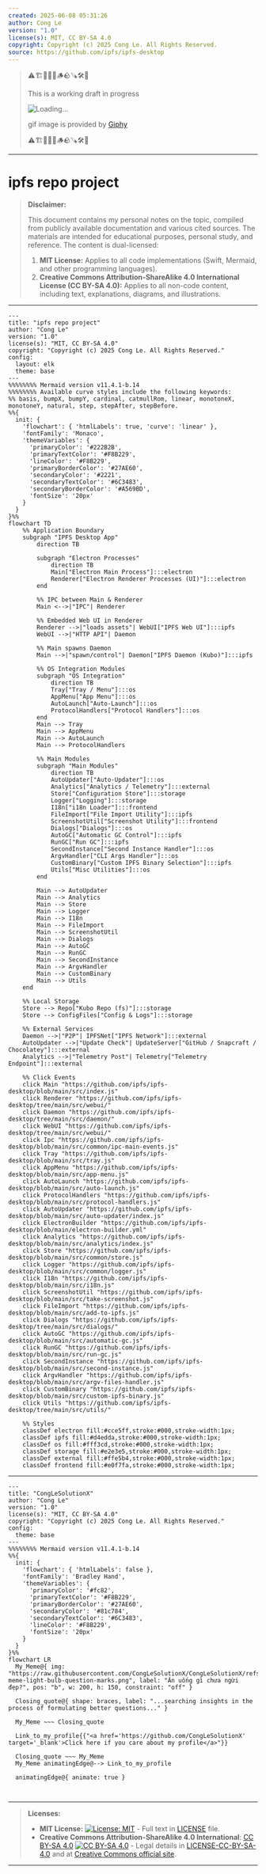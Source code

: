 ```yaml
---
created: 2025-06-08 05:31:26
author: Cong Le
version: "1.0"
license(s): MIT, CC BY-SA 4.0
copyright: Copyright (c) 2025 Cong Le. All Rights Reserved.
source: https://github.com/ipfs/ipfs-desktop
---
```



> ⚠️🏗️🚧🦺🧱🪵🪨🪚🛠️👷
> 
> This is a working draft in progress
> 
> ![Loading...](https://media2.giphy.com/media/v1.Y2lkPTc5MGI3NjExaHNwdmJteDFidGlyMnE4MHFiYnU3ZG05dnQ1eHY5NDQ4dnlzNmtzdCZlcD12MV9pbnRlcm5hbF9naWZfYnlfaWQmY3Q9Zw/qc5fbrb4qpupRA9r4o/giphy.gif)
>
> gif image is provided by [Giphy](https://giphy.com)
> 
> ⚠️🏗️🚧🦺🧱🪵🪨🪚🛠️👷


----


# ipfs repo project
> **Disclaimer:**
>
> This document contains my personal notes on the topic,
> compiled from publicly available documentation and various cited sources.
> The materials are intended for educational purposes, personal study, and reference.
> The content is dual-licensed:
> 1. **MIT License:** Applies to all code implementations (Swift, Mermaid, and other programming languages).
> 2. **Creative Commons Attribution-ShareAlike 4.0 International License (CC BY-SA 4.0):** Applies to all non-code content, including text, explanations, diagrams, and illustrations.
---


```mermaid
---
title: "ipfs repo project"
author: "Cong Le"
version: "1.0"
license(s): "MIT, CC BY-SA 4.0"
copyright: "Copyright (c) 2025 Cong Le. All Rights Reserved."
config:
  layout: elk
  theme: base
---
%%%%%%%% Mermaid version v11.4.1-b.14
%%%%%%%% Available curve styles include the following keywords:
%% basis, bumpX, bumpY, cardinal, catmullRom, linear, monotoneX, monotoneY, natural, step, stepAfter, stepBefore.
%%{
  init: {
    'flowchart': { 'htmlLabels': true, 'curve': 'linear' },
    'fontFamily': 'Monaco',
    'themeVariables': {
      'primaryColor': '#222B2B',
      'primaryTextColor': '#F8B229',
      'lineColor': '#F8B229',
      'primaryBorderColor': '#27AE60',
      'secondaryColor': '#2221',
      'secondaryTextColor': '#6C3483',
      'secondaryBorderColor': '#A569BD',
      'fontSize': '20px'
    }
  }
}%%
flowchart TD
    %% Application Boundary
    subgraph "IPFS Desktop App"
        direction TB

        subgraph "Electron Processes"
            direction TB
            Main["Electron Main Process"]:::electron
            Renderer["Electron Renderer Processes (UI)"]:::electron
        end

        %% IPC between Main & Renderer
        Main <-->|"IPC"| Renderer

        %% Embedded Web UI in Renderer
        Renderer -->|"loads assets"| WebUI["IPFS Web UI"]:::ipfs
        WebUI -->|"HTTP API"| Daemon

        %% Main spawns Daemon
        Main -->|"spawn/control"| Daemon["IPFS Daemon (Kubo)"]:::ipfs

        %% OS Integration Modules
        subgraph "OS Integration" 
            direction TB
            Tray["Tray / Menu"]:::os
            AppMenu["App Menu"]:::os
            AutoLaunch["Auto-Launch"]:::os
            ProtocolHandlers["Protocol Handlers"]:::os
        end
        Main --> Tray
        Main --> AppMenu
        Main --> AutoLaunch
        Main --> ProtocolHandlers

        %% Main Modules
        subgraph "Main Modules"
            direction TB
            AutoUpdater["Auto-Updater"]:::os
            Analytics["Analytics / Telemetry"]:::external
            Store["Configuration Store"]:::storage
            Logger["Logging"]:::storage
            I18n["i18n Loader"]:::frontend
            FileImport["File Import Utility"]:::ipfs
            ScreenshotUtil["Screenshot Utility"]:::frontend
            Dialogs["Dialogs"]:::os
            AutoGC["Automatic GC Control"]:::ipfs
            RunGC["Run GC"]:::ipfs
            SecondInstance["Second Instance Handler"]:::os
            ArgvHandler["CLI Args Handler"]:::os
            CustomBinary["Custom IPFS Binary Selection"]:::ipfs
            Utils["Misc Utilities"]:::os
        end

        Main --> AutoUpdater
        Main --> Analytics
        Main --> Store
        Main --> Logger
        Main --> I18n
        Main --> FileImport
        Main --> ScreenshotUtil
        Main --> Dialogs
        Main --> AutoGC
        Main --> RunGC
        Main --> SecondInstance
        Main --> ArgvHandler
        Main --> CustomBinary
        Main --> Utils
    end

    %% Local Storage
    Store --> Repo["Kubo Repo (fs)"]:::storage
    Store --> ConfigFiles["Config & Logs"]:::storage

    %% External Services
    Daemon -->|"P2P"| IPFSNet["IPFS Network"]:::external
    AutoUpdater -->|"Update Check"| UpdateServer["GitHub / Snapcraft / Chocolatey"]:::external
    Analytics -->|"Telemetry Post"| Telemetry["Telemetry Endpoint"]:::external

    %% Click Events
    click Main "https://github.com/ipfs/ipfs-desktop/blob/main/src/index.js"
    click Renderer "https://github.com/ipfs/ipfs-desktop/tree/main/src/webui/"
    click Daemon "https://github.com/ipfs/ipfs-desktop/tree/main/src/daemon/"
    click WebUI "https://github.com/ipfs/ipfs-desktop/tree/main/src/webui/"
    click Ipc "https://github.com/ipfs/ipfs-desktop/blob/main/src/common/ipc-main-events.js"
    click Tray "https://github.com/ipfs/ipfs-desktop/blob/main/src/tray.js"
    click AppMenu "https://github.com/ipfs/ipfs-desktop/blob/main/src/app-menu.js"
    click AutoLaunch "https://github.com/ipfs/ipfs-desktop/blob/main/src/auto-launch.js"
    click ProtocolHandlers "https://github.com/ipfs/ipfs-desktop/blob/main/src/protocol-handlers.js"
    click AutoUpdater "https://github.com/ipfs/ipfs-desktop/blob/main/src/auto-updater/index.js"
    click ElectronBuilder "https://github.com/ipfs/ipfs-desktop/blob/main/electron-builder.yml"
    click Analytics "https://github.com/ipfs/ipfs-desktop/blob/main/src/analytics/index.js"
    click Store "https://github.com/ipfs/ipfs-desktop/blob/main/src/common/store.js"
    click Logger "https://github.com/ipfs/ipfs-desktop/blob/main/src/common/logger.js"
    click I18n "https://github.com/ipfs/ipfs-desktop/blob/main/src/i18n.js"
    click ScreenshotUtil "https://github.com/ipfs/ipfs-desktop/blob/main/src/take-screenshot.js"
    click FileImport "https://github.com/ipfs/ipfs-desktop/blob/main/src/add-to-ipfs.js"
    click Dialogs "https://github.com/ipfs/ipfs-desktop/tree/main/src/dialogs/"
    click AutoGC "https://github.com/ipfs/ipfs-desktop/blob/main/src/automatic-gc.js"
    click RunGC "https://github.com/ipfs/ipfs-desktop/blob/main/src/run-gc.js"
    click SecondInstance "https://github.com/ipfs/ipfs-desktop/blob/main/src/second-instance.js"
    click ArgvHandler "https://github.com/ipfs/ipfs-desktop/blob/main/src/argv-files-handler.js"
    click CustomBinary "https://github.com/ipfs/ipfs-desktop/blob/main/src/custom-ipfs-binary.js"
    click Utils "https://github.com/ipfs/ipfs-desktop/tree/main/src/utils/"

    %% Styles
    classDef electron fill:#cce5ff,stroke:#000,stroke-width:1px;
    classDef ipfs fill:#d4edda,stroke:#000,stroke-width:1px;
    classDef os fill:#fff3cd,stroke:#000,stroke-width:1px;
    classDef storage fill:#e2e3e5,stroke:#000,stroke-width:1px;
    classDef external fill:#ffe5b4,stroke:#000,stroke-width:1px;
    classDef frontend fill:#e0f7fa,stroke:#000,stroke-width:1px;
```


---

<!-- 
```mermaid
%% Current Mermaid version
info
```  -->


```mermaid
---
title: "CongLeSolutionX"
author: "Cong Le"
version: "1.0"
license(s): "MIT, CC BY-SA 4.0"
copyright: "Copyright (c) 2025 Cong Le. All Rights Reserved."
config:
  theme: base
---
%%%%%%%% Mermaid version v11.4.1-b.14
%%{
  init: {
    'flowchart': { 'htmlLabels': false },
    'fontFamily': 'Bradley Hand',
    'themeVariables': {
      'primaryColor': '#fc82',
      'primaryTextColor': '#F8B229',
      'primaryBorderColor': '#27AE60',
      'secondaryColor': '#81c784',
      'secondaryTextColor': '#6C3483',
      'lineColor': '#F8B229',
      'fontSize': '20px'
    }
  }
}%%
flowchart LR
  My_Meme@{ img: "https://raw.githubusercontent.com/CongLeSolutionX/CongLeSolutionX/refs/heads/main/assets/images/My-meme-light-bulb-question-marks.png", label: "Ăn uống gì chưa ngừi đẹp?", pos: "b", w: 200, h: 150, constraint: "off" }

  Closing_quote@{ shape: braces, label: "...searching insights in the process of formulating better questions..." }
    
  My_Meme ~~~ Closing_quote
    
  Link_to_my_profile{{"<a href='https://github.com/CongLeSolutionX' target='_blank'>Click here if you care about my profile</a>"}}

  Closing_quote ~~~ My_Meme
  My_Meme animatingEdge@--> Link_to_my_profile
  
  animatingEdge@{ animate: true }



```

---
>**Licenses:**
>
>- **MIT License:**  [![License: MIT](https://img.shields.io/badge/License-MIT-yellow.svg)](LICENSE) - Full text in [LICENSE](LICENSE) file.
>- **Creative Commons Attribution-ShareAlike 4.0 International**: [CC BY-SA 4.0](https://creativecommons.org/licenses/by-sa/4.0/) [![CC BY-SA 4.0](https://licensebuttons.net/l/by-sa/4.0/88x31.png)](https://creativecommons.org/licenses/by-sa/4.0/) - Legal details in [LICENSE-CC-BY-SA-4.0](THE_PAST/LICENSE-CC-BY-SA-4.0) and at [Creative Commons official site](https://creativecommons.org/licenses/by-sa/4.0/).
>
---